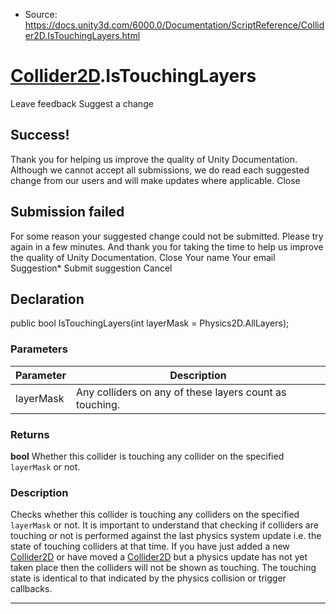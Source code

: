 * Source: https://docs.unity3d.com/6000.0/Documentation/ScriptReference/Collider2D.IsTouchingLayers.html

#  [Collider2D](https://docs.unity3d.com/6000.0/Documentation/ScriptReference/Collider2D.html).IsTouchingLayers
Leave feedback
Suggest a change
## Success!
Thank you for helping us improve the quality of Unity Documentation. Although we cannot accept all submissions, we do read each suggested change from our users and will make updates where applicable.
Close
## Submission failed
For some reason your suggested change could not be submitted. Please <a>try again</a> in a few minutes. And thank you for taking the time to help us improve the quality of Unity Documentation.
Close
Your name Your email Suggestion* Submit suggestion
Cancel
## Declaration
public bool IsTouchingLayers(int layerMask = Physics2D.AllLayers); 
### Parameters
Parameter | Description  
---|---  
layerMask | Any colliders on any of these layers count as touching.  
### Returns
**bool** Whether this collider is touching any collider on the specified `layerMask` or not. 
### Description
Checks whether this collider is touching any colliders on the specified `layerMask` or not.
It is important to understand that checking if colliders are touching or not is performed against the last physics system update i.e. the state of touching colliders at that time. If you have just added a new [Collider2D](https://docs.unity3d.com/6000.0/Documentation/ScriptReference/Collider2D.html) or have moved a [Collider2D](https://docs.unity3d.com/6000.0/Documentation/ScriptReference/Collider2D.html) but a physics update has not yet taken place then the colliders will not be shown as touching. The touching state is identical to that indicated by the physics collision or trigger callbacks.
* * *
